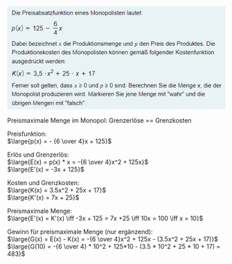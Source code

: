![](_attachments/Pasted%20image%2020230617163318.png)

Preismaximale Menge im Monopol: 
Grenzerlöse == Grenzkosten

Preisfunktion:  
$\large{p(x) = - {6 \over 4}x + 125}$

Erlös und Grenzerlös:  
$\large{E(x) = p(x) * x = -{6 \over 4}x^2 + 125x}$  
$\large{E'(x) = -3x + 125}$

Kosten und Grenzkosten:  
$\large{K(x) = 3.5x^2 + 25x + 17}$  
$\large{K'(x) = 7x + 25}$

Preismaximale Menge:  
$\large{E'(x) = K'(x) \iff -3x + 125 = 7x +25 \iff 10x = 100 \iff x = 10}$  

Gewinn für preismaximale Menge (nur ergänzend):  
$\large{G(x) = E(x) - K(x) = -{6 \over 4}x^2 + 125x - (3.5x^2 + 25x + 17)}$  
$\large{G(10) = -{6 \over 4} * 10^2 + 125*10 - (3.5 * 10^2 + 25 * 10 + 17) = 483}$





